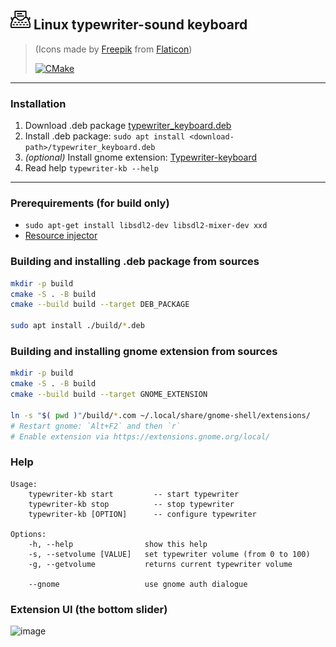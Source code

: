 <img src="https://raw.githubusercontent.com/ZhekehZ/linux-typewriter-kb/main/assets/typewriter.svg" 
  width="32" height="32" alt="Icon">
Linux typewriter-sound keyboard 
------
> (Icons made by [Freepik](https://www.freepik.com)  from [Flaticon](https://www.flaticon.com/))  
>   
> [![CMake](https://github.com/ZhekehZ/linux-typewriter-kb/actions/workflows/cmake.yml/badge.svg)](https://github.com/ZhekehZ/linux-typewriter-kb/actions/workflows/cmake.yml) 
---
### Installation
1. Download .deb package [typewriter_keyboard.deb](https://github.com/ZhekehZ/linux-typewriter-kb/releases/latest/download/typewriter_keyboard.deb)  
2. Install .deb package: ` sudo apt install <download-path>/typewriter_keyboard.deb `
3. _(optional)_ Install gnome extension: [Typewriter-keyboard](https://extensions.gnome.org/extension/4427/typewriter-keyboard/)
4. Read help `typewriter-kb --help`
---
### Prerequirements (for build only)

- `sudo apt-get install libsdl2-dev libsdl2-mixer-dev xxd`
- [Resource injector](https://github.com/ZhekehZ/Resource-Injector)


### Building and installing .deb package from sources
```sh
mkdir -p build 
cmake -S . -B build
cmake --build build --target DEB_PACKAGE

sudo apt install ./build/*.deb
```

### Building and installing gnome extension from sources
```sh
mkdir -p build 
cmake -S . -B build
cmake --build build --target GNOME_EXTENSION

ln -s "$( pwd )"/build/*.com ~/.local/share/gnome-shell/extensions/ 
# Restart gnome: `Alt+F2` and then `r`
# Enable extension via https://extensions.gnome.org/local/
```

### Help
```
Usage: 
    typewriter-kb start         -- start typewriter 
    typewriter-kb stop          -- stop typewriter
    typewriter-kb [OPTION]      -- configure typewriter

Options:
    -h, --help                show this help
    -s, --setvolume [VALUE]   set typewriter volume (from 0 to 100)
    -g, --getvolume           returns current typewriter volume 
 
    --gnome                   use gnome auth dialogue
```

### Extension UI (the bottom slider) 
![image](https://user-images.githubusercontent.com/14273096/129383204-f8e67c2d-6000-46ef-b319-e9144497ae6a.png)
 


